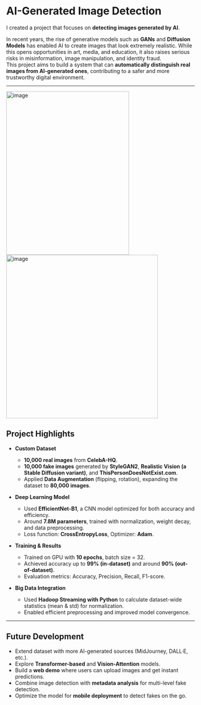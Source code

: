 # AI-Generated Image Detection

I created a project that focuses on **detecting images generated by AI**.

In recent years, the rise of generative models such as **GANs** and **Diffusion Models** has enabled AI to create images that look extremely realistic. While this opens opportunities in art, media, and education, it also raises serious risks in misinformation, image manipulation, and identity fraud.  
This project aims to build a system that can **automatically distinguish real images from AI-generated ones**, contributing to a safer and more trustworthy digital environment.

---
<img width="328" height="437" alt="image" src="https://github.com/user-attachments/assets/035964a2-c76f-4aef-8d2c-2552db54b3cb" />
<img width="405" height="437" alt="image" src="https://github.com/user-attachments/assets/406f4ae6-cecf-4ccd-9b94-cc6a4eada6c0" />

## Project Highlights

- **Custom Dataset**
  - **10,000 real images** from **CelebA-HQ**.  
  - **10,000 fake images** generated by **StyleGAN2**, **Realistic Vision (a Stable Diffusion variant)**, and **ThisPersonDoesNotExist.com**.  
  - Applied **Data Augmentation** (flipping, rotation), expanding the dataset to **80,000 images**.

- **Deep Learning Model**
  - Used **EfficientNet-B1**, a CNN model optimized for both accuracy and efficiency.  
  - Around **7.8M parameters**, trained with normalization, weight decay, and data preprocessing.  
  - Loss function: **CrossEntropyLoss**, Optimizer: **Adam**.

- **Training & Results**
  - Trained on GPU with **10 epochs**, batch size = 32.  
  - Achieved accuracy up to **99% (in-dataset)** and around **90% (out-of-dataset)**.  
  - Evaluation metrics: Accuracy, Precision, Recall, F1-score.  

- **Big Data Integration**
  - Used **Hadoop Streaming with Python** to calculate dataset-wide statistics (mean & std) for normalization.  
  - Enabled efficient preprocessing and improved model convergence.

---

## Future Development

- Extend dataset with more AI-generated sources (MidJourney, DALL·E, etc.).  
- Explore **Transformer-based** and **Vision-Attention** models.  
- Build a **web demo** where users can upload images and get instant predictions.  
- Combine image detection with **metadata analysis** for multi-level fake detection.  
- Optimize the model for **mobile deployment** to detect fakes on the go.

